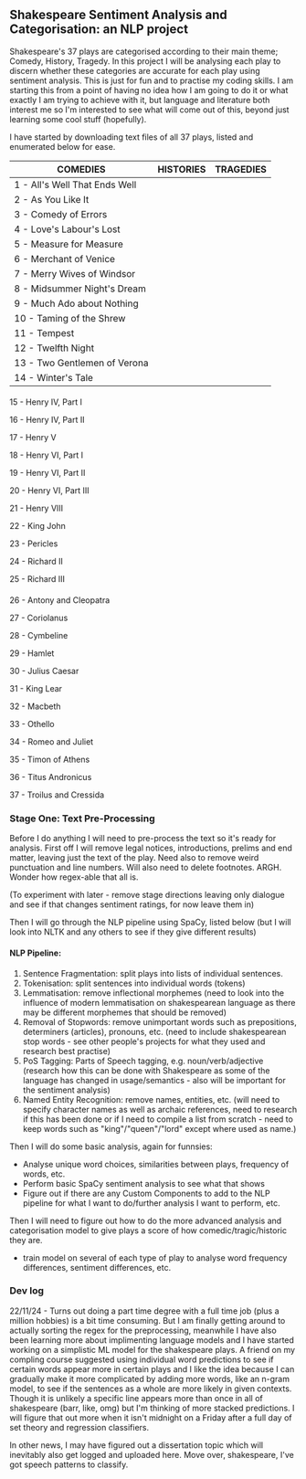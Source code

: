 ## Shakespeare Sentiment Analysis and Categorisation: an NLP project

Shakespeare's 37 plays are categorised according to their main theme; Comedy, History, Tragedy. In this project I will be analysing each play to discern whether these categories are accurate for each play using sentiment analysis. This is just for fun and to practise my coding skills. I am starting this from a point of having no idea how I am going to do it or what exactly I am trying to achieve with it, but language and literature both interest me so I'm interested to see what will come out of this, beyond just learning some cool stuff (hopefully).

I have started by downloading text files of all 37 plays, listed and enumerated below for ease.

|         COMEDIES                 |               HISTORIES          |             TRAGEDIES            |
| -------------------------------- | -------------------------------- | -------------------------------- |
| 1 - All's Well That Ends Well    |
| 2 - As You Like It               |
| 3 - Comedy of Errors             |
| 4 - Love's Labour's Lost         |
| 5 - Measure for Measure          |
| 6 - Merchant of Venice           |
| 7 - Merry Wives of Windsor       |
| 8 - Midsummer Night's Dream      |
| 9 - Much Ado about Nothing       |
| 10 - Taming of the Shrew         |
| 11 - Tempest                     |
| 12 - Twelfth Night               |
| 13 - Two Gentlemen of Verona     |
| 14 - Winter's Tale               |

#### 
15 - Henry IV, Part I

16 - Henry IV, Part II

17 - Henry V

18 - Henry VI, Part I

19 - Henry VI, Part II

20 - Henry VI, Part III

21 - Henry VIII

22 - King John

23 - Pericles

24 - Richard II

25 - Richard III

#### 
26 - Antony and Cleopatra

27 - Coriolanus

28 - Cymbeline

29 - Hamlet

30 - Julius Caesar

31 - King Lear

32 - Macbeth

33 - Othello

34 - Romeo and Juliet

35 - Timon of Athens

36 - Titus Andronicus

37 - Troilus and Cressida

### Stage One: Text Pre-Processing
Before I do anything I will need to pre-process the text so it's ready for analysis.
First off I will remove legal notices, introductions, prelims and end matter, leaving just the text of the play. Need also to remove weird punctuation and line numbers. Will also need to delete footnotes. ARGH. Wonder how regex-able that all is.

(To experiment with later - remove stage directions leaving only dialogue and see if that changes sentiment ratings, for now leave them in)

Then I will go through the NLP pipeline using SpaCy, listed below (but I will look into NLTK and any others to see if they give different results)

#### NLP Pipeline:
1. Sentence Fragmentation: split plays into lists of individual sentences.
2. Tokenisation: split sentences into individual words (tokens)
3. Lemmatisation: remove inflectional morphemes (need to look into the influence of modern lemmatisation on shakespearean language as there may be different morphemes that should be removed)
4. Removal of Stopwords: remove unimportant words such as prepositions, determiners (articles), pronouns, etc. (need to include shakespearean stop words - see other people's projects for what they used and research best practise)
5. PoS Tagging: Parts of Speech tagging, e.g. noun/verb/adjective (research how this can be done with Shakespeare as some of the language has changed in usage/semantics - also will be important for the sentiment analysis)
6. Named Entity Recognition: remove names, entities, etc. (will need to specify character names as well as archaic references, need to research if this has been done or if I need to compile a list from scratch - need to keep words such as "king"/"queen"/"lord" except where used as name.)

Then I will do some basic analysis, again for funnsies:
- Analyse unique word choices, similarities between plays, frequency of words, etc.
- Perform basic SpaCy sentiment analysis to see what that shows
- Figure out if there are any Custom Components to add to the NLP pipeline for what I want to do/further analysis I want to perform, etc.

Then I will need to figure out how to do the more advanced analysis and categorisation model to give plays a score of how comedic/tragic/historic they are. 

- train model on several of each type of play to analyse word frequency differences, sentiment differences, etc.


### Dev log
22/11/24 - Turns out doing a part time degree with a full time job (plus a million hobbies) is a bit time consuming. But I am finally getting around to actually sorting the regex for the preprocessing, meanwhile I have also been learning more about implimenting language models and I have started working on a simplistic ML model for the shakespeare plays. A friend on my compling course suggested using individual word predictions to see if certain words appear more in certain plays and I like the idea because I can gradually make it more complicated by adding more words, like an n-gram model, to see if the sentences as a whole are more likely in given contexts. Though it is unlikely a specific line appears more than once in all of shakespeare (barr, like, omg) but I'm thinking of more stacked predictions. I will figure that out more when it isn't midnight on a Friday after a full day of set theory and regression classifiers. 

In other news, I may have figured out a dissertation topic which will inevitably also get logged and uploaded here. Move over, shakespeare, I've got speech patterns to classify.

